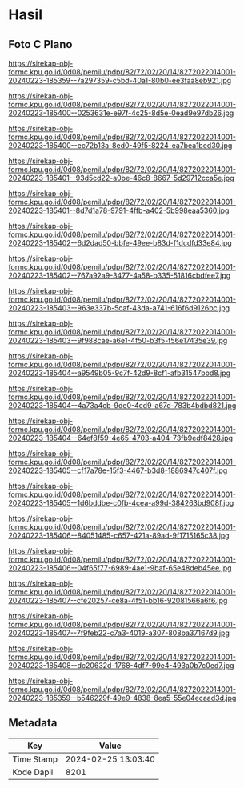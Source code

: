 # Hasil

## Foto C Plano

https://sirekap-obj-formc.kpu.go.id/0d08/pemilu/pdpr/82/72/02/20/14/8272022014001-20240223-185359--7a297359-c5bd-40a1-80b0-ee3faa8eb921.jpg

https://sirekap-obj-formc.kpu.go.id/0d08/pemilu/pdpr/82/72/02/20/14/8272022014001-20240223-185400--0253631e-e97f-4c25-8d5e-0ead9e97db26.jpg

https://sirekap-obj-formc.kpu.go.id/0d08/pemilu/pdpr/82/72/02/20/14/8272022014001-20240223-185400--ec72b13a-8ed0-49f5-8224-ea7bea1bed30.jpg

https://sirekap-obj-formc.kpu.go.id/0d08/pemilu/pdpr/82/72/02/20/14/8272022014001-20240223-185401--93d5cd22-a0be-46c8-8667-5d29712cca5e.jpg

https://sirekap-obj-formc.kpu.go.id/0d08/pemilu/pdpr/82/72/02/20/14/8272022014001-20240223-185401--8d7d1a78-9791-4ffb-a402-5b998eaa5360.jpg

https://sirekap-obj-formc.kpu.go.id/0d08/pemilu/pdpr/82/72/02/20/14/8272022014001-20240223-185402--6d2dad50-bbfe-49ee-b83d-f1dcdfd33e84.jpg

https://sirekap-obj-formc.kpu.go.id/0d08/pemilu/pdpr/82/72/02/20/14/8272022014001-20240223-185402--767a92a9-3477-4a58-b335-51816cbdfee7.jpg

https://sirekap-obj-formc.kpu.go.id/0d08/pemilu/pdpr/82/72/02/20/14/8272022014001-20240223-185403--963e337b-5caf-43da-a741-616f6d9126bc.jpg

https://sirekap-obj-formc.kpu.go.id/0d08/pemilu/pdpr/82/72/02/20/14/8272022014001-20240223-185403--9f988cae-a6e1-4f50-b3f5-f56e17435e39.jpg

https://sirekap-obj-formc.kpu.go.id/0d08/pemilu/pdpr/82/72/02/20/14/8272022014001-20240223-185404--a9549b05-9c7f-42d9-8cf1-afb31547bbd8.jpg

https://sirekap-obj-formc.kpu.go.id/0d08/pemilu/pdpr/82/72/02/20/14/8272022014001-20240223-185404--4a73a4cb-9de0-4cd9-a67d-783b4bdbd821.jpg

https://sirekap-obj-formc.kpu.go.id/0d08/pemilu/pdpr/82/72/02/20/14/8272022014001-20240223-185404--64ef8f59-4e65-4703-a404-73fb9edf8428.jpg

https://sirekap-obj-formc.kpu.go.id/0d08/pemilu/pdpr/82/72/02/20/14/8272022014001-20240223-185405--cf17a78e-15f3-4467-b3d8-1886947c407f.jpg

https://sirekap-obj-formc.kpu.go.id/0d08/pemilu/pdpr/82/72/02/20/14/8272022014001-20240223-185405--1d6bddbe-c0fb-4cea-a99d-384263bd908f.jpg

https://sirekap-obj-formc.kpu.go.id/0d08/pemilu/pdpr/82/72/02/20/14/8272022014001-20240223-185406--84051485-c657-421a-89ad-9f1715165c38.jpg

https://sirekap-obj-formc.kpu.go.id/0d08/pemilu/pdpr/82/72/02/20/14/8272022014001-20240223-185406--04f65f77-6989-4ae1-9baf-65e48deb45ee.jpg

https://sirekap-obj-formc.kpu.go.id/0d08/pemilu/pdpr/82/72/02/20/14/8272022014001-20240223-185407--cfe20257-ce8a-4f51-bb16-92081566a6f6.jpg

https://sirekap-obj-formc.kpu.go.id/0d08/pemilu/pdpr/82/72/02/20/14/8272022014001-20240223-185407--7f9feb22-c7a3-4019-a307-808ba37167d9.jpg

https://sirekap-obj-formc.kpu.go.id/0d08/pemilu/pdpr/82/72/02/20/14/8272022014001-20240223-185408--dc20632d-1768-4df7-99e4-493a0b7c0ed7.jpg

https://sirekap-obj-formc.kpu.go.id/0d08/pemilu/pdpr/82/72/02/20/14/8272022014001-20240223-185359--b546229f-49e9-4838-8ea5-55e04ecaad3d.jpg


## Metadata

| Key        | Value               |
| ---------- | ------------------- |
| Time Stamp | 2024-02-25 13:03:40 |
| Kode Dapil | 8201                |



